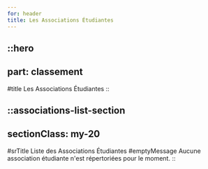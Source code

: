 ```yaml
---
for: header
title: Les Associations Étudiantes
---
```


::hero
---
part: classement
---
#title
Les Associations Étudiantes
::

::associations-list-section
---
sectionClass: my-20
---
#srTitle
Liste des Associations Étudiantes
#emptyMessage
Aucune association étudiante n'est répertoriées pour le moment.
::

